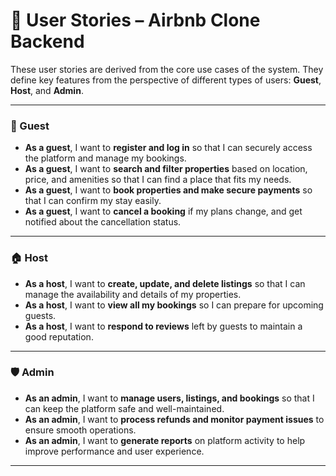 # 📘 User Stories – Airbnb Clone Backend

These user stories are derived from the core use cases of the system. They define key features from the perspective of different types of users: **Guest**, **Host**, and **Admin**.

---

### 👤 Guest

- **As a guest**, I want to **register and log in** so that I can securely access the platform and manage my bookings.
- **As a guest**, I want to **search and filter properties** based on location, price, and amenities so that I can find a place that fits my needs.
- **As a guest**, I want to **book properties and make secure payments** so that I can confirm my stay easily.
- **As a guest**, I want to **cancel a booking** if my plans change, and get notified about the cancellation status.

---

### 🏠 Host

- **As a host**, I want to **create, update, and delete listings** so that I can manage the availability and details of my properties.
- **As a host**, I want to **view all my bookings** so I can prepare for upcoming guests.
- **As a host**, I want to **respond to reviews** left by guests to maintain a good reputation.

---

### 🛡️ Admin

- **As an admin**, I want to **manage users, listings, and bookings** so that I can keep the platform safe and well-maintained.
- **As an admin**, I want to **process refunds and monitor payment issues** to ensure smooth operations.
- **As an admin**, I want to **generate reports** on platform activity to help improve performance and user experience.

---
